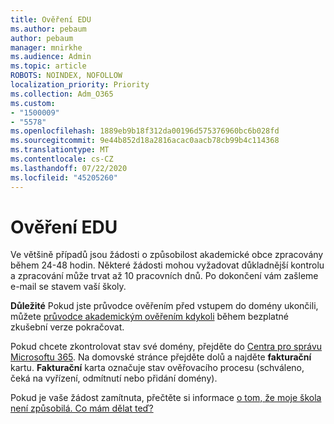 ```yaml
---
title: Ověření EDU
ms.author: pebaum
author: pebaum
manager: mnirkhe
ms.audience: Admin
ms.topic: article
ROBOTS: NOINDEX, NOFOLLOW
localization_priority: Priority
ms.collection: Adm_O365
ms.custom:
- "1500009"
- "5578"
ms.openlocfilehash: 1889eb9b18f312da00196d575376960bc6b028fd
ms.sourcegitcommit: 9e44b852d18a2816acac0aacb78cb99b4c114368
ms.translationtype: MT
ms.contentlocale: cs-CZ
ms.lasthandoff: 07/22/2020
ms.locfileid: "45205260"
---
```

# <a name="edu-verification"></a>Ověření EDU

Ve většině případů jsou žádosti o způsobilost akademické obce zpracovány během 24-48 hodin. Některé žádosti mohou vyžadovat důkladnější kontrolu a zpracování může trvat až 10 pracovních dnů. Po dokončení vám zašleme e-mail se stavem vaší školy.

**Důležité** Pokud jste průvodce ověřením před vstupem do domény ukončili, můžete [průvodce akademickým ověřením kdykoli](https://go.microsoft.com/fwlink/p/?linkid=2135255) během bezplatné zkušební verze pokračovat.

Pokud chcete zkontrolovat stav své domény, přejděte do [Centra pro správu Microsoftu 365](https://go.microsoft.com/fwlink/p/?linkid=2024339). Na domovské stránce přejděte dolů a najděte **fakturační** kartu. **Fakturační** karta označuje stav ověřovacího procesu (schváleno, čeká na vyřízení, odmítnutí nebo přidání domény).

Pokud je vaše žádost zamítnuta, přečtěte si informace [o tom, že moje škola není způsobilá. Co mám dělat teď?](https://docs.microsoft.com/microsoft-365/commerce/subscriptions/verify-academic-eligibility#my-school-isnt-eligible-what-do-i-do-now)